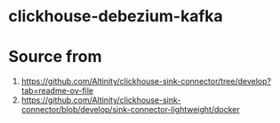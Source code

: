 # clickhouse-debezium-kafka


# Source from 
1. https://github.com/Altinity/clickhouse-sink-connector/tree/develop?tab=readme-ov-file
2. https://github.com/Altinity/clickhouse-sink-connector/blob/develop/sink-connector-lightweight/docker